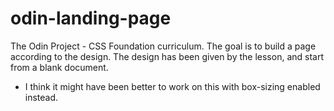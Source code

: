 # odin-landing-page

The Odin Project - CSS Foundation curriculum.
The goal is to build a page according to the design. The design has been given by the lesson, and start from a blank document.

 - I think it might have been better to work on this with box-sizing enabled instead.